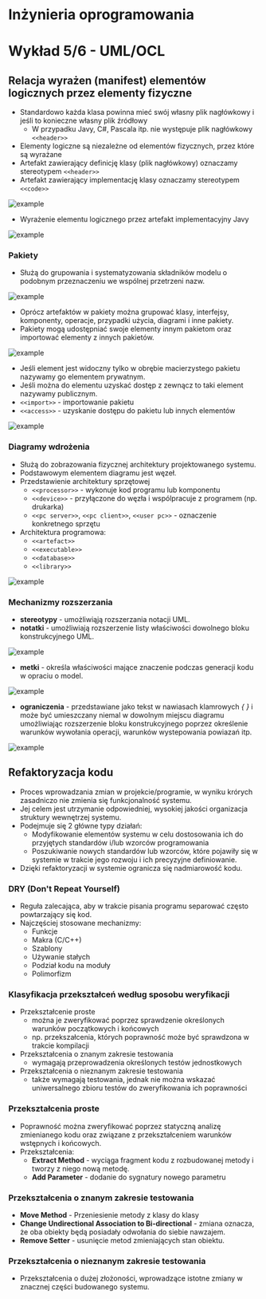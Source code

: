 
Inżynieria oprogramowania
===

# Wykład 5/6 - UML/OCL

## Relacja wyrażen (manifest) elementów logicznych przez elementy fizyczne

- Standardowo każda klasa powinna mieć swój własny plik nagłówkowy i jeśli to konieczne własny plik źródłowy
    - W przypadku Javy, C#, Pascala itp. nie występuje plik nagłówkowy `<<header>>`
- Elementy logiczne są niezależne od elementów fizycznych, przez które są wyrażane
- Artefakt zawierający definicję klasy (plik nagłówkowy) oznaczamy stereotypem `<<header>>`
- Artefakt zawierający implementację klasy oznaczamy stereotypem `<<code>>`

![example](example01.png)

- Wyrażenie elementu logicznego przez artefakt implementacyjny Javy

![example](java.png)

### Pakiety

- Służą do grupowania i systematyzowania składników modelu o podobnym przeznaczeniu we wspólnej przetrzeni nazw.

![example](example02.png)

- Oprócz artefaktów w pakiety można grupować klasy, interfejsy, komponenty, operacje, przypadki użycia, diagrami i inne pakiety.
- Pakiety mogą udostępniać swoje elementy innym pakietom oraz importować elementy z innych pakietów.

![example](example03.png)

- Jeśli element jest widoczny tylko w obrębie macierzystego pakietu nazywamy go elementem prywatnym.
- Jeśli można do elementu uzyskać dostęp z zewnącz to taki element nazywamy publicznym.
- `<<import>>` - importowanie pakietu
- `<<access>>` - uzyskanie dostępu do pakietu lub innych elementów

![example](example04.png)

### Diagramy wdrożenia

- Służą do zobrazowania fizycznej architektury projektowanego systemu.
- Podstawowym elementem diagramu jest węzeł.
- Przedstawienie architektury sprzętowej
    - `<<processor>>` - wykonuje kod programu lub komponentu
    - `<<device>>` - przyłączone do węzła i wspólpracuje z programem (np. drukarka)
    - `<<pc server>>`, `<<pc client>>`, `<<user pc>>` - oznaczenie konkretnego sprzętu
- Architektura programowa:
    - `<<artefact>>`
    - `<<executable>>`
    - `<<database>>`
    - `<<library>>`

![example](example05.png)

### Mechanizmy rozszerzania

- __stereotypy__ - umożliwiąją rozszerzania notacji UML.
- __notatki__ - umożliwiają rozszerzenie listy właściwości dowolnego bloku konstrukcyjnego UML.

![example](example06.png)

- __metki__ - określa właściwości mające znaczenie podczas generacji kodu w opraciu o model.

![example](example08.png)

- __ograniczenia__ - przedstawiane jako tekst w nawiasach klamrowych _{ }_ i może być umieszczany niemal w dowolnym miejscu diagramu umożliwiając rozszerzenie bloku konstrukcyjnego poprzez określenie warunków wywołania operacji, warunków wystepowania powiazań itp.

![example](example07.png)

## Refaktoryzacja kodu

- Proces wprowadzania zmian w projekcie/programie, w wyniku krórych zasadniczo nie zmienia się funkcjonalność systemu.
- Jej celem jest utrzymanie odpowiedniej, wysokiej jakości organizacja struktury wewnętrzej systemu.
- Podejmuje się 2 główne typy działań:
    - Modyfikowanie elementów systemu w celu dostosowania ich do przyjętych standardów i/lub wzorców programowania
    - Poszukiwanie nowych standardów lub wzorców, które pojawiły się w systemie w trakcie jego rozwoju i ich precyzyjne definiowanie.
- Dzięki refaktoryzacji w systemie ogranicza się nadmiarowość kodu.

### DRY (Don't Repeat Yourself)

- Reguła zalecająca, aby w trakcie pisania programu separować często powtarzający się kod.
- Najczęściej stosowane mechanizmy:
    - Funkcje
    - Makra (C/C++)
    - Szablony
    - Używanie stałych
    - Podział kodu na moduły
    - Polimorfizm

### Klasyfikacja przekształceń według sposobu weryfikacji

- Przekształcenie proste
    - można je zweryfikować poprzez sprawdzenie określonych warunków początkowych i końcowych
    - np. przekszałcenia, których poprawność może być sprawdzona w trakcie kompilacji
- Przekształcenia o znanym zakresie testowania
    - wymagają przeprowadzenia określonych testów jednostkowych
- Przekształcenia o nieznanym zakresie testowania
    - także wymagają testowania, jednak nie można wskazać uniwersalnego zbioru testów do zweryfikowania ich poprawności

### Przekształcenia proste

- Poprawność można zweryfikować poprzez statyczną analizę zmienianego kodu oraz związane z przekształceniem warunków wstępnych i końcowych.
- Przekształcenia:
    - __Extract Method__ - wyciąga fragment kodu z rozbudowanej metody i tworzy z niego nową metodę.
    - __Add Parameter__ - dodanie do sygnatury nowego parametru

### Przekształcenia o znanym zakresie testowania

- __Move Method__ - Przeniesienie metody z klasy do klasy
- __Change Undirectional Association to Bi-directional__ - zmiana oznacza, że oba obiekty będą posiadały odwołania do siebie nawzajem.
- __Remove Setter__ - usunięcie metod zmieniających stan obiektu.

### Przekształcenia o nieznanym zakresie testowania

- Przekształcenia o dużej złożoności, wprowadzące istotne zmiany w znacznej części budowanego systemu.